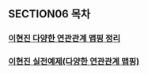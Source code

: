## SECTION06 목차

### [이현진 다양한 연관관계 맵핑 정리](./leehyeonjin/README.md)
### [이현진 실전예제(다양한 연관관계 맵핑)](./leehyeonjin/PRACTICE.md)
